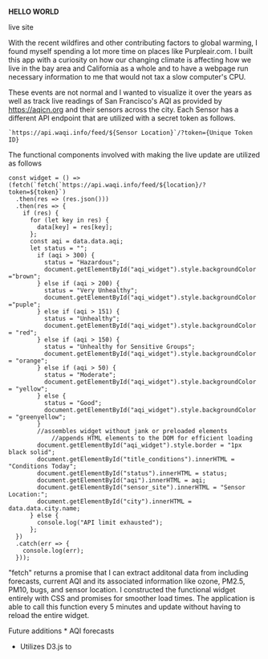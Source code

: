 **HELLO WORLD**

live site

With the recent wildfires and other contributing factors to global warming, I found myself spending a lot more time on places like Purpleair.com. 
I built this app with a curiosity on how our changing climate is affecting how we live in the bay area and California as a whole and to have a webpage run necessary information to me that would not tax a slow computer's CPU.

These events are not normal and I wanted to visualize it over the years as well as track live readings of San Francisco's AQI as provided by https://aqicn.org and their sensors across the city. Each Sensor has a different API endpoint that are utilized with a secret token as follows.
```
`https://api.waqi.info/feed/${Sensor Location}`/?token={Unique Token ID}
```

The functional components involved with making the live update are utilized as follows
```
const widget = () => (fetch(`fetch(`https://api.waqi.info/feed/${location}/?token=${token}`)
  .then(res => (res.json()))
  .then(res => {
    if (res) {
      for (let key in res) {
        data[key] = res[key];
      };
      const aqi = data.data.aqi;
      let status = "";
        if (aqi > 300) {
          status = "Hazardous";
          document.getElementById("aqi_widget").style.backgroundColor ="brown";
        } else if (aqi > 200) {
          status = "Very Unhealthy";
          document.getElementById("aqi_widget").style.backgroundColor ="puple";
        } else if (aqi > 151) {
          status = "Unhealthy";
          document.getElementById("aqi_widget").style.backgroundColor = "red";
        } else if (aqi > 150) {
          status = "Unhealthy for Sensitive Groups";
          document.getElementById("aqi_widget").style.backgroundColor = "orange";
        } else if (aqi > 50) {
          status = "Moderate";
          document.getElementById("aqi_widget").style.backgroundColor = "yellow";
        } else {
          status = "Good";
          document.getElementById("aqi_widget").style.backgroundColor = "greenyellow";
        }
        //assembles widget without jank or preloaded elements
            //appends HTML elements to the DOM for efficient loading
        document.getElementById("aqi_widget").style.border = "1px black solid";
        document.getElementById("title_conditions").innerHTML = "Conditions Today";
        document.getElementById("status").innerHTML = status;
        document.getElementById("aqi").innerHTML = aqi;
        document.getElementById("sensor_site").innerHTML = "Sensor Location:";
        document.getElementById("city").innerHTML = data.data.city.name;
      } else {
        console.log("API limit exhausted");
      };
  })
  .catch(err => {
    console.log(err);
  }));
```

"fetch" returns a promise that I can extract additonal data from including forecasts, current AQI and its associated information like ozone, PM2.5, PM10, bugs, and sensor location. I constructed the functional widget entirely with CSS and promises for smoother load times. The application is able to call this function every 5 minutes and update without having to reload the entire widget.




Future additions
    * AQI forecasts

* Utilizes D3.js to 